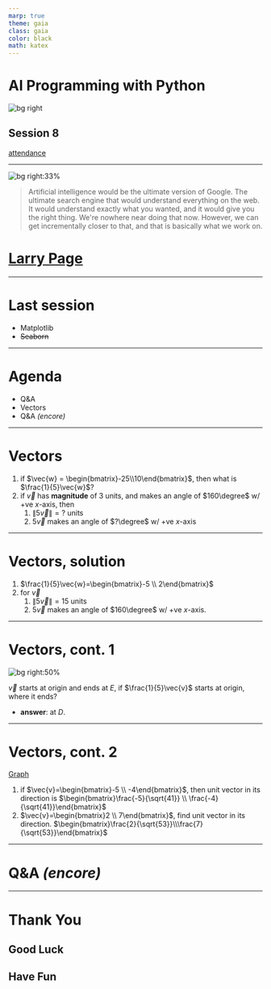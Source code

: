 ```yaml
---
marp: true
theme: gaia
class: gaia
color: black
math: katex
---
```


<!--
_class:
  - gaia
  - lead
-->

# AI Programming with Python

![bg right](https://www.udacity.com/www-proxy/contentful/assets/2y9b3o528xhq/2dmDLmWvCncVHcQ6lz9u5v/9ebc8c914fcf0e8b546bce78133b2a4a/OpenGraph_Udacity_Logo_Update__1_.png)

## Session 8

[attendance](../README.md)

---

<!--
_class:
  - gaia
  - lead
-->

![bg right:33%](https://imageio.forbes.com/specials-images/imageserve/5c76bcaaa7ea43100043c836/0x0.jpg?format=jpg&crop=1795,1795,x227,y22,safe&height=416&width=416&fit=bounds)

> Artificial intelligence would be the ultimate version of Google.
> The ultimate search engine that would understand everything on the web.
> It would understand exactly what you wanted, and it would give you the right thing.
> We're nowhere near doing that now. However, we can get incrementally closer to that,
> and that is basically what we work on.

# [Larry Page](https://www.forbes.com/profile/larry-page/?sh=64099f737893)

---

# Last session

- Matplotlib
- ~~Seaborn~~

---

# Agenda

- Q&A
- Vectors
- Q&A _(encore)_

---

# Vectors

1. if $\vec{w} = \begin{bmatrix}-25\\10\end{bmatrix}$, then what is $\frac{1}{5}\vec{w}$?
2. if $\vec{v}$ has **magnitude** of 3 units, and makes an angle of $160\degree$ w/ +ve $x$-axis, then
   1. $\left\lVert5\vec{v}\right\rVert=?$ units
   2. $5\vec{v}$ makes an angle of $?\degree$ w/ +ve $x$-axis

---

# Vectors, solution

1. $\frac{1}{5}\vec{w}=\begin{bmatrix}-5 \\ 2\end{bmatrix}$
1. for $\vec{v}$
   1. $\left\lVert5\vec{v}\right\rVert=15$ units
   2. $5\vec{v}$ makes an angle of $160\degree$ w/ +ve $x$-axis.

---

# Vectors, cont. 1

![bg right:50%](../data/vectors-001.png)

$\vec{v}$ starts at origin and ends at $E$, if $\frac{1}{5}\vec{v}$ starts at origin, where it ends?

- **answer**: at $D$.

---

# Vectors, cont. 2

[Graph](https://www.geogebra.org/calculator/ynwjkqbg)

1. if $\vec{v}=\begin{bmatrix}-5 \\ -4\end{bmatrix}$, then unit vector in its direction is $\begin{bmatrix}\frac{-5}{\sqrt{41}} \\ \frac{-4}{\sqrt{41}}\end{bmatrix}$
2. $\vec{v}=\begin{bmatrix}2 \\ 7\end{bmatrix}$, find unit vector in its direction. $\begin{bmatrix}\frac{2}{\sqrt{53}}\\\frac{7}{\sqrt{53}}\end{bmatrix}$

---

<!--
_class:
  - gaia
  - lead
-->

# Q&A _(encore)_ <!-- fit -->

---

<!--
_class:
  - gaia
  - lead
 -->

# Thank You

## Good Luck

## Have Fun
